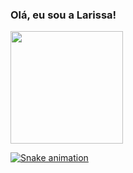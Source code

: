 ### Olá, eu sou a Larissa! 
<div>
<a href="https://github.com/seu-usuário-aqui">
<img height="180em" src="https://github-readme-stats.vercel.app/api/top-langs/?username=seu-usuário-aqui&layout=compact&langs_count=7&theme=dracula"/>
</div>

![Snake animation](https://github.com/larissaluanaleal/larissaluanaleal/blob/output/github-contribution-grid-snake.svg)
